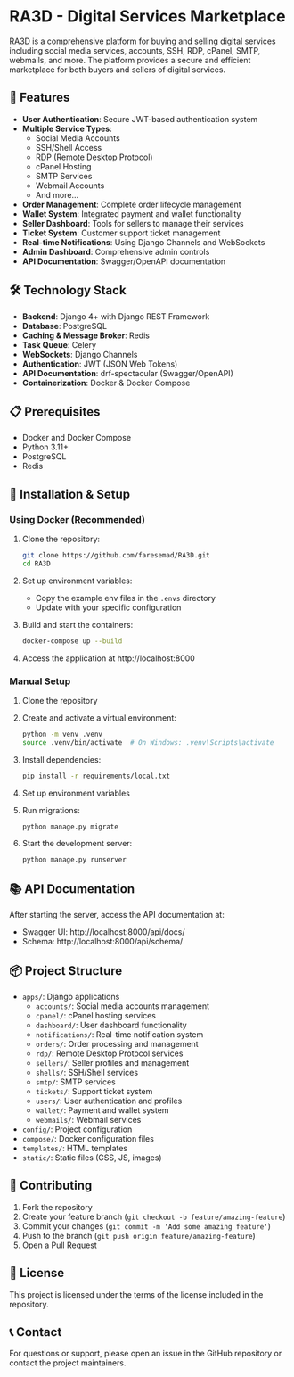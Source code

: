 # RA3D - Digital Services Marketplace

RA3D is a comprehensive platform for buying and selling digital services including social media services, accounts, SSH, RDP, cPanel, SMTP, webmails, and more. The platform provides a secure and efficient marketplace for both buyers and sellers of digital services.

## 🚀 Features

- **User Authentication**: Secure JWT-based authentication system
- **Multiple Service Types**:
  - Social Media Accounts
  - SSH/Shell Access
  - RDP (Remote Desktop Protocol)
  - cPanel Hosting
  - SMTP Services
  - Webmail Accounts
  - And more...
- **Order Management**: Complete order lifecycle management
- **Wallet System**: Integrated payment and wallet functionality
- **Seller Dashboard**: Tools for sellers to manage their services
- **Ticket System**: Customer support ticket management
- **Real-time Notifications**: Using Django Channels and WebSockets
- **Admin Dashboard**: Comprehensive admin controls
- **API Documentation**: Swagger/OpenAPI documentation

## 🛠️ Technology Stack

- **Backend**: Django 4+ with Django REST Framework
- **Database**: PostgreSQL
- **Caching & Message Broker**: Redis
- **Task Queue**: Celery
- **WebSockets**: Django Channels
- **Authentication**: JWT (JSON Web Tokens)
- **API Documentation**: drf-spectacular (Swagger/OpenAPI)
- **Containerization**: Docker & Docker Compose

## 📋 Prerequisites

- Docker and Docker Compose
- Python 3.11+
- PostgreSQL
- Redis

## 🔧 Installation & Setup

### Using Docker (Recommended)

1. Clone the repository:
   ```bash
   git clone https://github.com/faresemad/RA3D.git
   cd RA3D
   ```

2. Set up environment variables:
   - Copy the example env files in the `.envs` directory
   - Update with your specific configuration

3. Build and start the containers:
   ```bash
   docker-compose up --build
   ```

4. Access the application at http://localhost:8000

### Manual Setup

1. Clone the repository

2. Create and activate a virtual environment:
   ```bash
   python -m venv .venv
   source .venv/bin/activate  # On Windows: .venv\Scripts\activate
   ```

3. Install dependencies:
   ```bash
   pip install -r requirements/local.txt
   ```

4. Set up environment variables

5. Run migrations:
   ```bash
   python manage.py migrate
   ```

6. Start the development server:
   ```bash
   python manage.py runserver
   ```

## 📚 API Documentation

After starting the server, access the API documentation at:
- Swagger UI: http://localhost:8000/api/docs/
- Schema: http://localhost:8000/api/schema/

## 📦 Project Structure

- `apps/`: Django applications
  - `accounts/`: Social media accounts management
  - `cpanel/`: cPanel hosting services
  - `dashboard/`: User dashboard functionality
  - `notifications/`: Real-time notification system
  - `orders/`: Order processing and management
  - `rdp/`: Remote Desktop Protocol services
  - `sellers/`: Seller profiles and management
  - `shells/`: SSH/Shell services
  - `smtp/`: SMTP services
  - `tickets/`: Support ticket system
  - `users/`: User authentication and profiles
  - `wallet/`: Payment and wallet system
  - `webmails/`: Webmail services
- `config/`: Project configuration
- `compose/`: Docker configuration files
- `templates/`: HTML templates
- `static/`: Static files (CSS, JS, images)

## 🤝 Contributing

1. Fork the repository
2. Create your feature branch (`git checkout -b feature/amazing-feature`)
3. Commit your changes (`git commit -m 'Add some amazing feature'`)
4. Push to the branch (`git push origin feature/amazing-feature`)
5. Open a Pull Request

## 📄 License

This project is licensed under the terms of the license included in the repository.

## 📞 Contact

For questions or support, please open an issue in the GitHub repository or contact the project maintainers.
